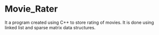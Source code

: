 # Movie_Rater
It a program created using C++ to store rating of movies. It is done using linked list and sparse matrix data structures.
